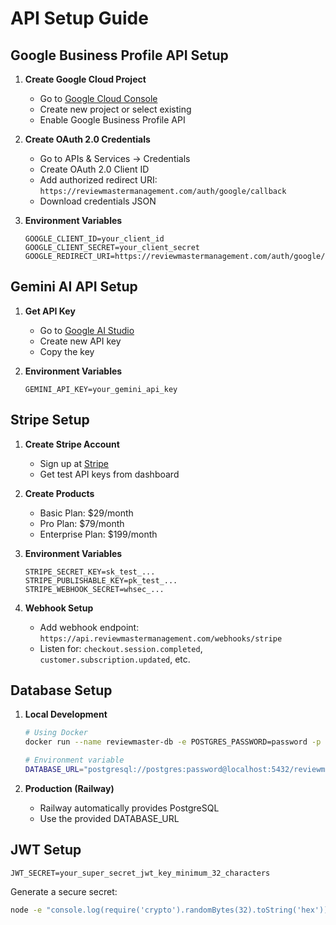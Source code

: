 # API Setup Guide

## Google Business Profile API Setup

1. **Create Google Cloud Project**
   - Go to [Google Cloud Console](https://console.cloud.google.com/)
   - Create new project or select existing
   - Enable Google Business Profile API

2. **Create OAuth 2.0 Credentials**
   - Go to APIs & Services → Credentials
   - Create OAuth 2.0 Client ID
   - Add authorized redirect URI: `https://reviewmastermanagement.com/auth/google/callback`
   - Download credentials JSON

3. **Environment Variables**
   ```env
   GOOGLE_CLIENT_ID=your_client_id
   GOOGLE_CLIENT_SECRET=your_client_secret
   GOOGLE_REDIRECT_URI=https://reviewmastermanagement.com/auth/google/callback
   ```

## Gemini AI API Setup

1. **Get API Key**
   - Go to [Google AI Studio](https://makersuite.google.com/app/apikey)
   - Create new API key
   - Copy the key

2. **Environment Variables**
   ```env
   GEMINI_API_KEY=your_gemini_api_key
   ```

## Stripe Setup

1. **Create Stripe Account**
   - Sign up at [Stripe](https://stripe.com)
   - Get test API keys from dashboard

2. **Create Products**
   - Basic Plan: $29/month
   - Pro Plan: $79/month
   - Enterprise Plan: $199/month

3. **Environment Variables**
   ```env
   STRIPE_SECRET_KEY=sk_test_...
   STRIPE_PUBLISHABLE_KEY=pk_test_...
   STRIPE_WEBHOOK_SECRET=whsec_...
   ```

4. **Webhook Setup**
   - Add webhook endpoint: `https://api.reviewmastermanagement.com/webhooks/stripe`
   - Listen for: `checkout.session.completed`, `customer.subscription.updated`, etc.

## Database Setup

1. **Local Development**
   ```bash
   # Using Docker
   docker run --name reviewmaster-db -e POSTGRES_PASSWORD=password -p 5432:5432 -d postgres:15
   
   # Environment variable
   DATABASE_URL="postgresql://postgres:password@localhost:5432/reviewmaster"
   ```

2. **Production (Railway)**
   - Railway automatically provides PostgreSQL
   - Use the provided DATABASE_URL

## JWT Setup

```env
JWT_SECRET=your_super_secret_jwt_key_minimum_32_characters
```

Generate a secure secret:
```bash
node -e "console.log(require('crypto').randomBytes(32).toString('hex'))"
```